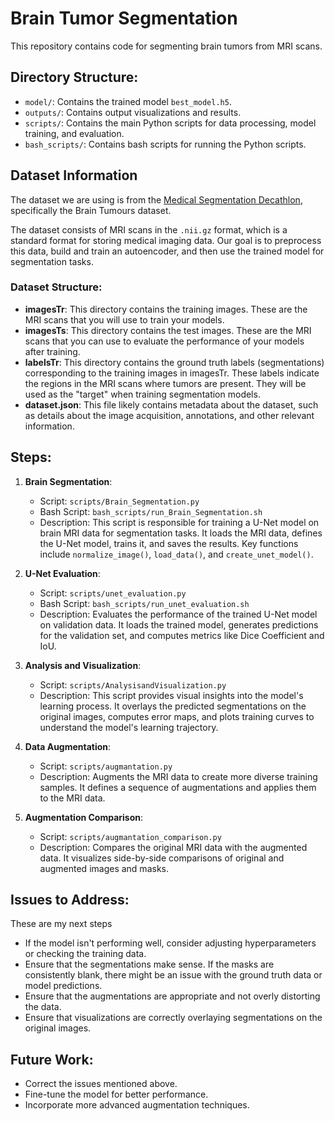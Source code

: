 # Brain Tumor Segmentation

This repository contains code for segmenting brain tumors from MRI scans.

## Directory Structure:

- `model/`: Contains the trained model `best_model.h5`.
- `outputs/`: Contains output visualizations and results.
- `scripts/`: Contains the main Python scripts for data processing, model training, and evaluation.
- `bash_scripts/`: Contains bash scripts for running the Python scripts.

## Dataset Information

The dataset we are using is from the [Medical Segmentation Decathlon](http://medicaldecathlon.com/), specifically the Brain Tumours dataset.

The dataset consists of MRI scans in the `.nii.gz` format, which is a standard format for storing medical imaging data. Our goal is to preprocess this data, build and train an autoencoder, and then use the trained model for segmentation tasks.

### Dataset Structure:

- **imagesTr**: This directory contains the training images. These are the MRI scans that you will use to train your models.
- **imagesTs**: This directory contains the test images. These are the MRI scans that you can use to evaluate the performance of your models after training.
- **labelsTr**: This directory contains the ground truth labels (segmentations) corresponding to the training images in imagesTr. These labels indicate the regions in the MRI scans where tumors are present. They will be used as the "target" when training segmentation models.
- **dataset.json**: This file likely contains metadata about the dataset, such as details about the image acquisition, annotations, and other relevant information.


## Steps:

1. **Brain Segmentation**: 
   - Script: `scripts/Brain_Segmentation.py`
   - Bash Script: `bash_scripts/run_Brain_Segmentation.sh`
   - Description: This script is responsible for training a U-Net model on brain MRI data for segmentation tasks. It loads the MRI data, defines the U-Net model, trains it, and saves the results. Key functions include `normalize_image()`, `load_data()`, and `create_unet_model()`.

2. **U-Net Evaluation**: 
   - Script: `scripts/unet_evaluation.py`
   - Bash Script: `bash_scripts/run_unet_evaluation.sh`
   - Description: Evaluates the performance of the trained U-Net model on validation data. It loads the trained model, generates predictions for the validation set, and computes metrics like Dice Coefficient and IoU.

3. **Analysis and Visualization**: 
   - Script: `scripts/AnalysisandVisualization.py`
   - Description: This script provides visual insights into the model's learning process. It overlays the predicted segmentations on the original images, computes error maps, and plots training curves to understand the model's learning trajectory.

4. **Data Augmentation**: 
   - Script: `scripts/augmantation.py`
   - Description: Augments the MRI data to create more diverse training samples. It defines a sequence of augmentations and applies them to the MRI data.

5. **Augmentation Comparison**: 
   - Script: `scripts/augmantation_comparison.py`
   - Description: Compares the original MRI data with the augmented data. It visualizes side-by-side comparisons of original and augmented images and masks.

## Issues to Address:
These are my next steps
- If the model isn't performing well, consider adjusting hyperparameters or checking the training data.
- Ensure that the segmentations make sense. If the masks are consistently blank, there might be an issue with the ground truth data or model predictions.
- Ensure that the augmentations are appropriate and not overly distorting the data.
- Ensure that visualizations are correctly overlaying segmentations on the original images.

## Future Work:

- Correct the issues mentioned above.
- Fine-tune the model for better performance.
- Incorporate more advanced augmentation techniques.

